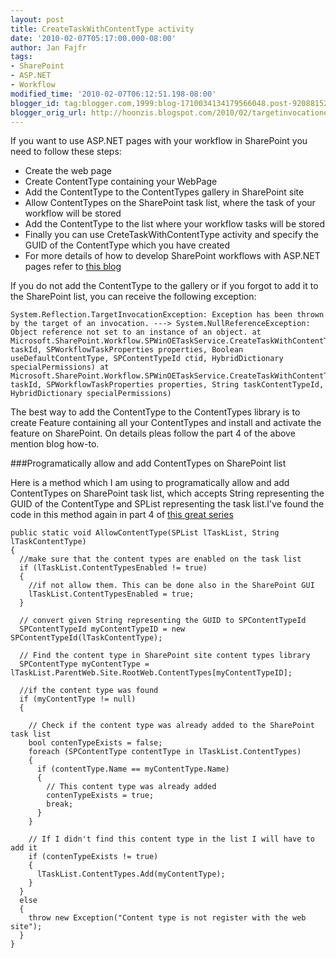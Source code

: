 ```yaml
---
layout: post
title: CreateTaskWithContentType activity
date: '2010-02-07T05:17:00.000-08:00'
author: Jan Fajfr
tags:
- SharePoint
- ASP.NET
- Workflow
modified_time: '2010-02-07T06:12:51.198-08:00'
blogger_id: tag:blogger.com,1999:blog-1710034134179566048.post-9208815226182117591
blogger_orig_url: http://hoonzis.blogspot.com/2010/02/targetinvocationexception-when-using.html
---
```


If you want to use ASP.NET pages with your workflow in SharePoint you need to follow these steps:

- Create the web page
- Create ContentType containing your WebPage
- Add the ContentType to the ContentTypes gallery in SharePoint site
- Allow ContentTypes on the SharePoint task list, where the task of your workflow will be stored
- Add the ContentType to the list where your workflow tasks will be stored
- Finally you can use CreteTaskWithContentType activity and specify the GUID of the ContentType which you have created
- For more details of how to develop SharePoint workflows with ASP.NET pages refer to [this blog](http://rshelton.com/archive/2007/10/05/free-workshop-sharepoint-document-workflow-for-developers---part-1.aspx)

If you do not add the ContentType to the gallery or if you forgot to add it to the SharePoint list, you can receive the following exception:

```
System.Reflection.TargetInvocationException: Exception has been thrown by the target of an invocation. ---> System.NullReferenceException: Object reference not set to an instance of an object. at Microsoft.SharePoint.Workflow.SPWinOETaskService.CreateTaskWithContentTypeInternal(Guid taskId, SPWorkflowTaskProperties properties, Boolean useDefaultContentType, SPContentTypeId ctid, HybridDictionary specialPermissions) at Microsoft.SharePoint.Workflow.SPWinOETaskService.CreateTaskWithContentType(Guid taskId, SPWorkflowTaskProperties properties, String taskContentTypeId, HybridDictionary specialPermissions)
```

The best way to add the ContentType to the ContentTypes library is to create Feature containing all your ContentTypes and install and activate the feature on SharePoint. On details pleas follow the part 4 of the above mention blog how-to.

###Programatically allow and add ContentTypes on SharePoint list

Here is a method which I am using to programatically allow and add ContentTypes on SharePoint task list, which accepts String representing the GUID of the ContentType and SPList representing the task list.I've found the code in this method again in part 4 of [this great series](http://rshelton.com/archive/2007/10/05/free-workshop-sharepoint-document-workflow-for-developers)

```
public static void AllowContentType(SPList lTaskList, String lTaskContentType)
{
  //make sure that the content types are enabled on the task list
  if (lTaskList.ContentTypesEnabled != true)
  {
	//if not allow them. This can be done also in the SharePoint GUI
	lTaskList.ContentTypesEnabled = true;
  }

  // convert given String representing the GUID to SPContentTypeId
  SPContentTypeId myContentTypeID = new SPContentTypeId(lTaskContentType);

  // Find the content type in SharePoint site content types library
  SPContentType myContentType = lTaskList.ParentWeb.Site.RootWeb.ContentTypes[myContentTypeID];

  //if the content type was found
  if (myContentType != null)
  {

	// Check if the content type was already added to the SharePoint task list
	bool contenTypeExists = false;
	foreach (SPContentType contentType in lTaskList.ContentTypes)
	{
	  if (contentType.Name == myContentType.Name)
	  {
		// This content type was already added
		contenTypeExists = true;
		break;
	  }
	}

	// If I didn't find this content type in the list I will have to add it
	if (contenTypeExists != true)
	{
	  lTaskList.ContentTypes.Add(myContentType);
	}
  }
  else
  {
	throw new Exception("Content type is not register with the web site");
  }
}
```